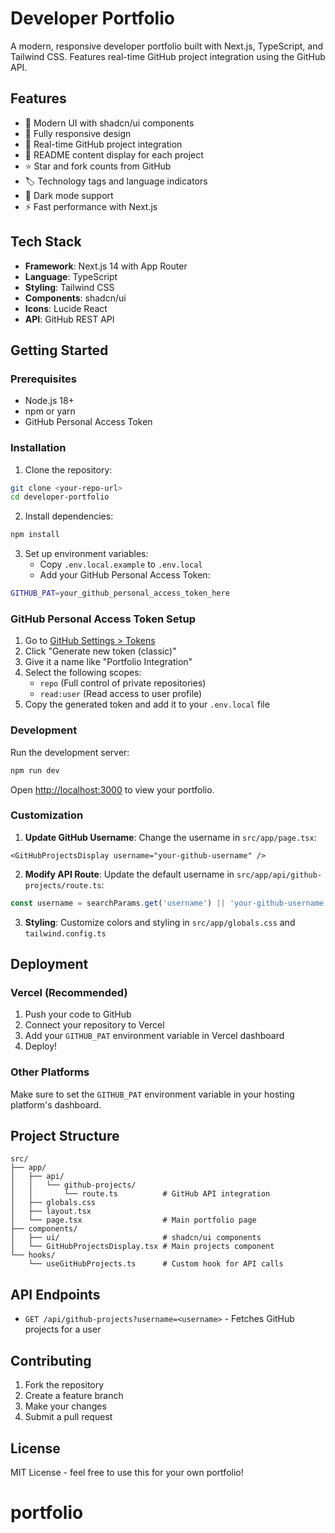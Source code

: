 # Developer Portfolio

A modern, responsive developer portfolio built with Next.js, TypeScript, and Tailwind CSS. Features real-time GitHub project integration using the GitHub API.

## Features

- 🎨 Modern UI with shadcn/ui components
- 📱 Fully responsive design
- 🔗 Real-time GitHub project integration
- 📖 README content display for each project
- ⭐ Star and fork counts from GitHub
- 🏷️ Technology tags and language indicators
- 🌙 Dark mode support
- ⚡ Fast performance with Next.js

## Tech Stack

- **Framework**: Next.js 14 with App Router
- **Language**: TypeScript
- **Styling**: Tailwind CSS
- **Components**: shadcn/ui
- **Icons**: Lucide React
- **API**: GitHub REST API

## Getting Started

### Prerequisites

- Node.js 18+ 
- npm or yarn
- GitHub Personal Access Token

### Installation

1. Clone the repository:
```bash
git clone <your-repo-url>
cd developer-portfolio
```

2. Install dependencies:
```bash
npm install
```

3. Set up environment variables:
   - Copy `.env.local.example` to `.env.local`
   - Add your GitHub Personal Access Token:
```bash
GITHUB_PAT=your_github_personal_access_token_here
```

### GitHub Personal Access Token Setup

1. Go to [GitHub Settings > Tokens](https://github.com/settings/tokens)
2. Click "Generate new token (classic)"
3. Give it a name like "Portfolio Integration"
4. Select the following scopes:
   - `repo` (Full control of private repositories)
   - `read:user` (Read access to user profile)
5. Copy the generated token and add it to your `.env.local` file

### Development

Run the development server:

```bash
npm run dev
```

Open [http://localhost:3000](http://localhost:3000) to view your portfolio.

### Customization

1. **Update GitHub Username**: Change the username in `src/app/page.tsx`:
```tsx
<GitHubProjectsDisplay username="your-github-username" />
```

2. **Modify API Route**: Update the default username in `src/app/api/github-projects/route.ts`:
```typescript
const username = searchParams.get('username') || 'your-github-username';
```

3. **Styling**: Customize colors and styling in `src/app/globals.css` and `tailwind.config.ts`

## Deployment

### Vercel (Recommended)

1. Push your code to GitHub
2. Connect your repository to Vercel
3. Add your `GITHUB_PAT` environment variable in Vercel dashboard
4. Deploy!

### Other Platforms

Make sure to set the `GITHUB_PAT` environment variable in your hosting platform's dashboard.

## Project Structure

```
src/
├── app/
│   ├── api/
│   │   └── github-projects/
│   │       └── route.ts          # GitHub API integration
│   ├── globals.css
│   ├── layout.tsx
│   └── page.tsx                  # Main portfolio page
├── components/
│   ├── ui/                       # shadcn/ui components
│   └── GitHubProjectsDisplay.tsx # Main projects component
└── hooks/
    └── useGitHubProjects.ts      # Custom hook for API calls
```

## API Endpoints

- `GET /api/github-projects?username=<username>` - Fetches GitHub projects for a user

## Contributing

1. Fork the repository
2. Create a feature branch
3. Make your changes
4. Submit a pull request

## License

MIT License - feel free to use this for your own portfolio!
# portfolio
